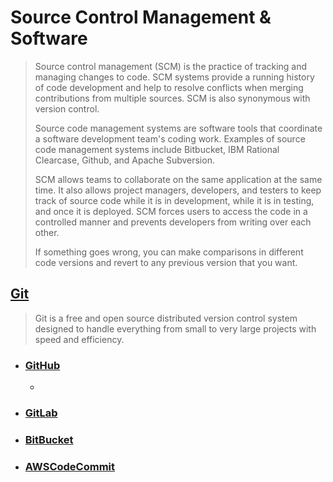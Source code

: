 # Source Control Management & Software

> Source control management (SCM) is the practice of tracking and managing changes to code. SCM systems provide a running history of code development and help to resolve conflicts when merging contributions from multiple sources. SCM is also synonymous with version control.
>
>Source code management systems are software tools that coordinate a software development team's coding work. Examples of source code management systems include Bitbucket, IBM Rational Clearcase, Github, and Apache Subversion.
>
>SCM allows teams to collaborate on the same application at the same time. It also allows project managers, developers, and testers to keep track of source code while it is in development, while it is in testing, and once it is deployed. SCM forces users to access the code in a controlled manner and prevents developers from writing over each other.
>
>If something goes wrong, you can make comparisons in different code versions and revert to any previous version that you want.

## [Git](Git/Git.md)

>Git is a free and open source distributed version control system designed to handle everything from small to very large projects with speed and efficiency.

- ### [GitHub](Git/GitHub.md)
    - >

- ### [GitLab](Git/GitLab.md)

- ### [BitBucket](Git/BitBucket.md)

- ### [AWSCodeCommit](Git/AWSCodeCommit.md)


